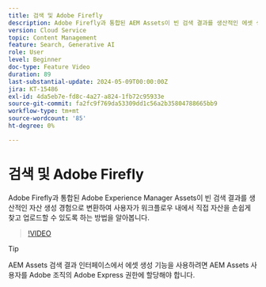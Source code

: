 ```yaml
---
title: 검색 및 Adobe Firefly
description: Adobe Firefly과 통합된 AEM Assets이 빈 검색 결과를 생산적인 에셋 생성 경험으로 변환하는 방법에 대해 알아봅니다.
version: Cloud Service
topic: Content Management
feature: Search, Generative AI
role: User
level: Beginner
doc-type: Feature Video
duration: 89
last-substantial-update: 2024-05-09T00:00:00Z
jira: KT-15486
exl-id: 4da5eb7e-fd8c-4a27-a824-1fb72c95933e
source-git-commit: fa2fc9f769da53309dd1c56a2b35804788665bb9
workflow-type: tm+mt
source-wordcount: '85'
ht-degree: 0%

---
```


# 검색 및 Adobe Firefly

Adobe Firefly과 통합된 Adobe Experience Manager Assets이 빈 검색 결과를 생산적인 자산 생성 경험으로 변환하여 사용자가 워크플로우 내에서 직접 자산을 손쉽게 찾고 업로드할 수 있도록 하는 방법을 알아봅니다.

>[!VIDEO](https://video.tv.adobe.com/v/3429070/?learn=on)


>[!TIP]
>
> AEM Assets 검색 결과 인터페이스에서 에셋 생성 기능을 사용하려면 AEM Assets 사용자를 Adobe 조직의 Adobe Express 권한에 할당해야 합니다.
